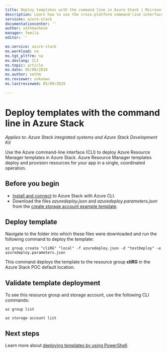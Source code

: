 ```yaml
---
title: Deploy templates with the command line in Azure Stack | Microsoft Docs
description: Learn how to use the cross-platform command-line interface (CLI) to deploy templates to Azure Stack.
services: azure-stack
documentationcenter: ''
author: sethmanheim
manager: femila
editor: ''

ms.service: azure-stack
ms.workload: na
ms.tgt_pltfrm: na
ms.devlang: CLI
ms.topic: article
ms.date: 05/09/2019
ms.author: sethm
ms.reviewer: unknown
ms.lastreviewed: 05/09/2019

---
```

# Deploy templates with the command line in Azure Stack

*Applies to: Azure Stack integrated systems and Azure Stack Development Kit*

Use the Azure command-line interface (CLI) to deploy Azure Resource Manager templates in Azure Stack. Azure Resource Manager templates deploy and provision resources for your app in a single, coordinated operation.

## Before you begin

- [Install and connect](azure-stack-version-profiles-azurecli2.md) to Azure Stack with Azure CLI.
- Download the files *azuredeploy.json* and *azuredeploy.parameters.json* from the [create storage account example template](https://github.com/Azure/AzureStack-QuickStart-Templates/tree/master/101-create-storage-account).

## Deploy template

Navigate to the folder into which these files were downloaded and run the following command to deploy the template:

```azurecli
az group create "cliRG" "local" -f azuredeploy.json -d "testDeploy" -e azuredeploy.parameters.json
```

This command deploys the template to the resource group **cliRG** in the Azure Stack POC default location.

## Validate template deployment

To see this resource group and storage account, use the following CLI commands:

```azurecli
az group list

az storage account list
```

## Next steps

Learn more about [deploying templates by using PowerShell](azure-stack-deploy-template-powershell.md).
